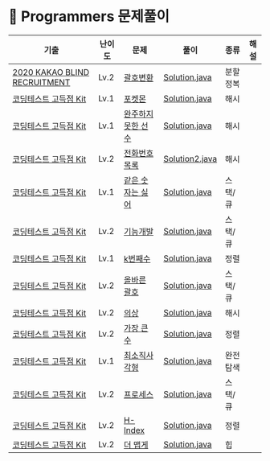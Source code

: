 # 📍 Programmers 문제풀이

| 기출                                                                                                                  | 난이도  | 문제                                                                                  | 풀이                                                                                                                  | 종류   | 해설 |
|---------------------------------------------------------------------------------------------------------------------|------|-------------------------------------------------------------------------------------|---------------------------------------------------------------------------------------------------------------------|------|----|
| [2020 KAKAO BLIND RECRUITMENT](https://school.programmers.co.kr/learn/challenges?order=recent&page=1&partIds=17214) | Lv.2 | [괄호변환](https://school.programmers.co.kr/learn/courses/30/lessons/60058)             | [Solution.java](KAKAO_BLIND_2020%2F%EA%B4%84%ED%98%B8%EB%B3%80%ED%99%98%2FSolution.java)                            | 분할정복 |    |
| [코딩테스트 고득점 Kit](https://school.programmers.co.kr/learn/challenges?tab=algorithm_practice_kit)                       | Lv.1 | [포켓몬](https://school.programmers.co.kr/learn/courses/30/lessons/1845)               | [Solution.java](LEVEL_1%2F%ED%8F%AC%EC%BC%93%EB%AA%AC%2FSolution.java)                                              | 해시   |    |
| [코딩테스트 고득점 Kit](https://school.programmers.co.kr/learn/challenges?tab=algorithm_practice_kit)                       | Lv.1 | [완주하지 못한 선수](https://school.programmers.co.kr/learn/courses/30/lessons/42576)       | [Solution.java](LEVEL_1%2F%EC%99%84%EC%A3%BC%ED%95%98%EC%A7%80%EB%AA%BB%ED%95%9C%EC%84%A0%EC%88%98%2FSolution.java) | 해시   |    |
| [코딩테스트 고득점 Kit](https://school.programmers.co.kr/learn/challenges?tab=algorithm_practice_kit)                       | Lv.2 | [전화번호 목록](https://school.programmers.co.kr/learn/courses/30/lessons/42577)          | [Solution2.java](LEVEL_2%2F%EC%A0%84%ED%99%94%EB%B2%88%ED%98%B8%EB%AA%A9%EB%A1%9D%2FSolution2.java)                 | 해시   |    |
| [코딩테스트 고득점 Kit](https://school.programmers.co.kr/learn/challenges?tab=algorithm_practice_kit)                       | Lv.1 | [같은 숫자는 싫어](https://school.programmers.co.kr/learn/courses/30/lessons/12906)        | [Solution.java](LEVEL_1%2F%EA%B0%99%EC%9D%80%EC%88%AB%EC%9E%90%EB%8A%94%EC%8B%AB%EC%96%B4%2FSolution.java)          | 스택/큐 |    |
| [코딩테스트 고득점 Kit](https://school.programmers.co.kr/learn/challenges?tab=algorithm_practice_kit)                       | Lv.2 | [기능개발](https://school.programmers.co.kr/learn/courses/30/lessons/42586)             | [Solution.java](LEVEL_2%2F%EA%B8%B0%EB%8A%A5%EA%B0%9C%EB%B0%9C%2FSolution.java)                                     | 스택/큐 |    |
| [코딩테스트 고득점 Kit](https://school.programmers.co.kr/learn/challenges?tab=algorithm_practice_kit)                       | Lv.1 | [k번째수](https://school.programmers.co.kr/learn/courses/30/lessons/42748)             | [Solution.java](LEVEL_1%2FK%EB%B2%88%EC%A7%B8%EC%88%98%2FSolution.java)                                             | 정렬   |    |
| [코딩테스트 고득점 Kit](https://school.programmers.co.kr/learn/challenges?tab=algorithm_practice_kit)                       | Lv.2 | [올바른 괄호](https://school.programmers.co.kr/learn/courses/30/lessons/12909)           | [Solution.java](LEVEL_2%2F%EC%98%AC%EB%B0%94%EB%A5%B8%EA%B4%84%ED%98%B8%2FSolution.java)                            | 스택/큐 |    |
| [코딩테스트 고득점 Kit](https://school.programmers.co.kr/learn/challenges?tab=algorithm_practice_kit)                       | Lv.2 | [의상](https://school.programmers.co.kr/learn/courses/30/lessons/42578?language=java) | [Solution.java](LEVEL_2%2F%EC%9D%98%EC%83%81%2FSolution.java)                                                       | 해시   |    |
| [코딩테스트 고득점 Kit](https://school.programmers.co.kr/learn/challenges?tab=algorithm_practice_kit)                       | Lv.2 | [가장 큰 수](https://school.programmers.co.kr/learn/courses/30/lessons/42746)           | [Solution.java](LEVEL_2%2F%EA%B0%80%EC%9E%A5%ED%81%B0%EC%88%98%2FSolution.java)                                     | 정렬   |    |
| [코딩테스트 고득점 Kit](https://school.programmers.co.kr/learn/challenges?tab=algorithm_practice_kit)                       | Lv.1 | [최소직사각형](https://school.programmers.co.kr/learn/courses/30/lessons/86491)           | [Solution.java](LEVEL_1%2F%EC%B5%9C%EC%86%8C%EC%A7%81%EC%82%AC%EA%B0%81%ED%98%95%2FSolution.java)                   | 완전탐색 |    |
| [코딩테스트 고득점 Kit](https://school.programmers.co.kr/learn/challenges?tab=algorithm_practice_kit)                       | Lv.2 | [프로세스](https://school.programmers.co.kr/learn/courses/30/lessons/42587)             | [Solution.java](LEVEL_2%2F%ED%94%84%EB%A1%9C%EC%84%B8%EC%8A%A4%2FSolution.java)                                     | 스택/큐 |    |
| [코딩테스트 고득점 Kit](https://school.programmers.co.kr/learn/challenges?tab=algorithm_practice_kit)                       | Lv.2 | [H-Index](https://school.programmers.co.kr/learn/courses/30/lessons/42747)          | [Solution.java](LEVEL_2%2FHIndex%2FSolution.java)                                                                   | 정렬   |    |
| [코딩테스트 고득점 Kit](https://school.programmers.co.kr/learn/challenges?tab=algorithm_practice_kit)                       | Lv.2 | [더 맵게](https://school.programmers.co.kr/learn/courses/30/lessons/42626)             | [Solution.java](LEVEL_2%2F%EB%8D%94%EB%A7%B5%EA%B2%8C%2FSolution.java)                                              | 힙    |    |







